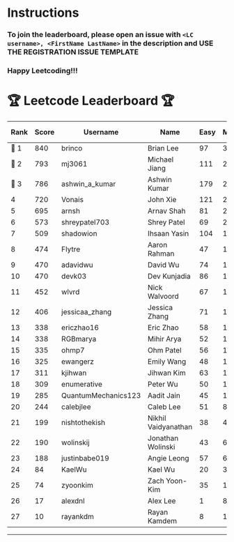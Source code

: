 # Instructions
### To join the leaderboard, please open an issue with `<LC username>, <FirstName LastName>` in the description and USE THE REGISTRATION ISSUE TEMPLATE
### Happy Leetcoding!!!


# 🏆 Leetcode Leaderboard 🏆

| Rank | Score | Username       | Name | Easy | Medium | Hard | Problems Solved |
|------|----------------|-----------------|-------------------|--------------|--------------|--------------|--------------|
| 🥇 1 | 840 | brinco | Brian Lee | 97 | 304 | 45 | 446 |
| 🥈 2 | 793 | mj3061 | Michael Jiang | 111 | 275 | 44 | 430 |
| 🥉 3 | 786 | ashwin_a_kumar | Ashwin Kumar | 179 | 272 | 21 | 472 |
| 4 | 720 | Vonais | John Xie | 121 | 247 | 35 | 403 |
| 5 | 695 | arnsh | Arnav Shah | 81 | 229 | 52 | 362 |
| 6 | 573 | shreypatel703 | Shrey Patel | 69 | 216 | 24 | 309 |
| 7 | 509 | shadowion | Ihsaan Yasin | 104 | 171 | 21 | 296 |
| 8 | 474 | Flytre | Aaron Rahman | 47 | 152 | 41 | 240 |
| 9 | 470 | adavidwu | David Wu | 74 | 156 | 28 | 258 |
| 10 | 470 | devk03 | Dev Kunjadia | 86 | 177 | 10 | 273 |
| 11 | 452 | wlvrd | Nick Walvoord | 67 | 170 | 15 | 252 |
| 12 | 406 | jessicaa_zhang | Jessica Zhang | 71 | 142 | 17 | 230 |
| 13 | 338 | ericzhao16 | Eric Zhao | 58 | 125 | 10 | 193 |
| 14 | 338 | RGBmarya | Mihir Arya | 52 | 110 | 22 | 184 |
| 15 | 335 | ohmp7 | Ohm Patel | 56 | 123 | 11 | 190 |
| 16 | 325 | ewangerz | Emily Wang | 48 | 110 | 19 | 177 |
| 17 | 311 | kjihwan | Jihwan Kim | 63 | 103 | 14 | 180 |
| 18 | 309 | enumerative | Peter Wu | 50 | 110 | 13 | 173 |
| 19 | 285 | QuantumMechanics123 | Aadit Jain | 45 | 105 | 10 | 160 |
| 20 | 244 | calebjlee | Caleb Lee | 51 | 83 | 9 | 143 |
| 21 | 199 | nishtothekish | Nikhil Vaidyanathan | 38 | 40 | 27 | 105 |
| 22 | 190 | wolinskij | Jonathan Wolinski | 43 | 69 | 3 | 115 |
| 23 | 188 | justinbabe019 | Angie Leong | 57 | 61 | 3 | 121 |
| 24 | 84 | KaelWu | Kael Wu | 20 | 32 | 0 | 52 |
| 25 | 74 | zyoonkim | Zach Yoon-Kim | 35 | 18 | 1 | 54 |
| 26 | 17 | alexdnl | Alex Lee | 1 | 8 | 0 | 9 |
| 27 | 10 | rayankdm | Rayan Kamdem | 8 | 1 | 0 | 9 |
---